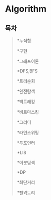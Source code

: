 # Algorithm
## 목차
> *누적합   
>    
> *구현   
>    
> *그래프이론   
>    
> *DFS,BFS   
>    
> *트리순회   
>    
> *완전탐색   
>    
> *백트래킹   
>       
> *비트마스킹   
>       
> *그리디   
>       
> *라인스위핑   
>    
> *투포인터   
>    
> *LIS   
>    
> *이분탐색   
>    
> *DP   
>    
> *최단거리   
>    
> *펜윅트리   
>    
